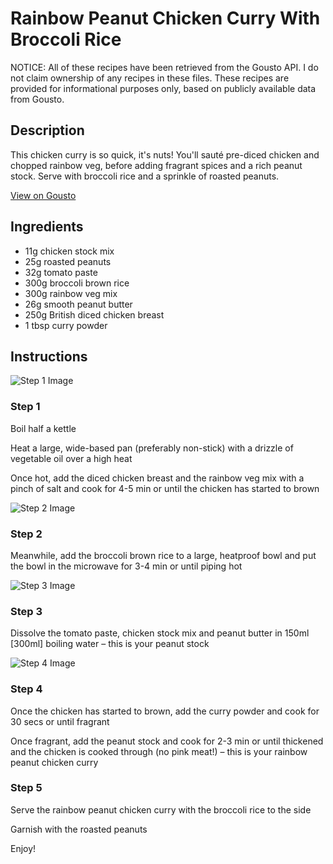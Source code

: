 # Rainbow Peanut Chicken Curry With Broccoli Rice

NOTICE: All of these recipes have been retrieved from the Gousto API. I do not claim ownership of any recipes in these files. These recipes are provided for informational purposes only, based on publicly available data from Gousto.

## Description

This chicken curry is so quick, it's nuts! You'll sauté pre-diced chicken and chopped rainbow veg, before adding fragrant spices and a rich peanut stock. Serve with broccoli rice and a sprinkle of roasted peanuts. 

[View on Gousto](https://www.gousto.co.uk/recipes/cookbook/rainbow-peanut-chicken-curry-broccoli-rice)

## Ingredients

- 11g chicken stock mix
- 25g roasted peanuts
- 32g tomato paste
- 300g broccoli brown rice
- 300g rainbow veg mix
- 26g smooth peanut butter
- 250g British diced chicken breast
- 1 tbsp curry powder

## Instructions

![Step 1 Image](https://production-media.gousto.co.uk/cms/recipe-step-image/step-1-1626193715361-x200.jpg)

### Step 1

Boil half a kettle

Heat a large, wide-based pan (preferably non-stick) with a drizzle of vegetable oil over a high heat

Once hot, add the diced chicken breast and the rainbow veg mix with a pinch of salt and cook for 4-5 min or until the chicken has started to brown

![Step 2 Image](https://production-media.gousto.co.uk/cms/recipe-step-image/step-2-1626193736123-x200.jpg)

### Step 2

Meanwhile, add the broccoli brown rice to a large, heatproof bowl and put the bowl in the microwave for 3-4 min or until piping hot

![Step 3 Image](https://production-media.gousto.co.uk/cms/recipe-step-image/step-3-1626193750031-x200.jpg)

### Step 3

Dissolve the tomato paste, chicken stock mix and peanut butter in 150ml<span class="text-danger"> [300ml] </span>boiling water – this is your peanut stock

![Step 4 Image](https://production-media.gousto.co.uk/cms/recipe-step-image/step-4-1626193758807-x200.jpg)

### Step 4

Once the chicken has started to brown, add the curry powder and cook for 30 secs or until fragrant

Once fragrant, add the peanut stock and cook for 2-3 min or until thickened and the chicken is cooked through (no pink meat!) – this is your rainbow peanut chicken curry

### Step 5

Serve the rainbow peanut chicken curry with the broccoli rice to the side

Garnish with the roasted peanuts

Enjoy!

